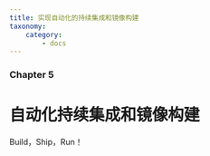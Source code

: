 ```yaml
---
title: 实现自动化的持续集成和镜像构建
taxonomy:
    category:
        - docs
---
```


### Chapter 5

# 自动化持续集成和镜像构建 

Build，Ship，Run！
